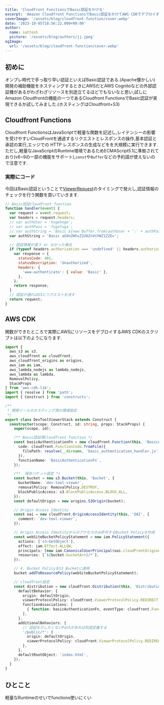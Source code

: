 ```yaml
---
title: 'Cloudfront FunctionsでBasic認証をかける'
excerpt: 'Amazon Cloudfront FunctionsでBasic認証をかけてAWS CDKでデプロイする'
coverImage: '/assets/blog/cloudfront-function/cover.webp'
date: '2023-10-05T18:56:22.000+09:00'
author:
  name: sattosh
  picture: '/assets/blog/authors/jj.jpeg'
ogImage:
  url: '/assets/blog/cloudfront-function/cover.webp'
---
```



## 初めに

オンプレ時代で手っ取り早い認証といえばBasic認証である.(Apache懐かしい)
開発の補助機能をホスティングするときにAWSだとAWS Cognitoなどの外部認証機があるがわざわざリソースを別途立てるほどでもないなと思い,試しにAmazon Cloudfrontの機能の一つであるCloudfront FunctionsでBasic認証が実現できるか試してみました.(ホスティングはCloudfront+S3)

## Cloudfront Functions

Cloudfront FunctionsはJavaScriptで軽量な関数を記述し,レイテンシーの影響を受けやすいCloudFrontを通過するリクエストとレスポンスの操作,基本認証と承認の実行,エッジでの HTTP レスポンスの生成などをを大規模に実行できます.
ただし,軽量なJavaScriptのRuntime環境であるためECMAScript5.1に準拠されており(v6~9の一部の機能をサポート),`const`や`Buffer`などの予約語が使えないので注意です.


### 実際にコード

今回はBasic認証ということで[ViewerRequest](https://docs.aws.amazon.com/ja_jp/AmazonCloudFront/latest/DeveloperGuide/lambda-cloudfront-trigger-events.html)のタイミングで発火し,認証情報のチェックを行う関数を買いていきます.

```js:basic_authentication_handler.js
// Basic認証cloudfront function
function handler(event) {
  var request = event.request;
  var headers = request.headers;
  // var authUser = 'hogehoge';
  // var authPass = 'fugafuga';
  // var authString = `Basic ${new Buffer.from(authUser + ':' + authPass).toString('base64')}`;
  var authString = 'Basic aG9nZWhvZ2U6ZnVnYWZ1Z2E=';

  // 認証情報が違う or なかった場合
  if (typeof headers.authorization === 'undefined' || headers.authorization.value !== authString) {
    var response = {
      statusCode: 401,
      statusDescription: 'Unauthorized',
      headers: {
        'www-authenticate': { value: 'Basic' },
      },
    };
    return response;
  }
  // 認証が通ればS3にリクエストを流す
  return request;
}
```


## AWS CDK

関数ができたところで実際にAWSにリソースをデプロイするAWS CDKのスクリプトは以下のようになります.


```ts:dev-tool-viewer-stack.ts
import {
  aws_s3 as s3,
  aws_cloudfront as cloudfront,
  aws_cloudfront_origins as origins,
  aws_iam as iam,
  aws_lambda_nodejs as lambda_nodejs,
  aws_lambda as lambda,
  RemovalPolicy,
  StackProps
} from 'aws-cdk-lib';
import { resolve } from 'path';
import { Construct } from 'constructs';

/**
 * 開発ツールのホスティング用の環境設定
 */
export class DevToolViewerStack extends Construct {
  constructor(scope: Construct, id: string, props: StackProps) {
    super(scope, id);

    /** Basic認証用Cloudfront function */
    const basicAuthenticationFn = new cloudfront.Function(this, 'BasicAuthenticationFn', {
      code: cloudfront.FunctionCode.fromFile({
        filePath: resolve(__dirname, 'basic_authentication_handler.js'),
      }),
      functionName: `BasicAuthenticationFn`,
    });

    /**  保存バケット設定 */
    const bucket = new s3.Bucket(this, 'Bucket', {
      bucketName: `dev-tool-viewer`,
      removalPolicy: RemovalPolicy.DESTROY,
      blockPublicAccess: s3.BlockPublicAccess.BLOCK_ALL,
    });
    const defaultOrigin = new origins.S3Origin(bucket);

    // Origin Access Identity
    const oai = new cloudfront.OriginAccessIdentity(this, 'OAI', {
      comment: `dev-tool-viewer`,
    });

    // Origin Access Identityからのアクセスのみ許可するBucket Policyを作成
    const webSiteBucketPolicyStatement = new iam.PolicyStatement({
      actions: ['s3:GetObject'],
      effect: iam.Effect.ALLOW,
      principals: [new iam.CanonicalUserPrincipal(oai.cloudFrontOriginAccessIdentityS3CanonicalUserId)],
      resources: [`${bucket.bucketArn}/*`],
    });

    // 4. Bucket PolicyをS3 Bucketに適用
    bucket.addToResourcePolicy(webSiteBucketPolicyStatement);

    // cloudfront設定
    const distribution = new cloudfront.Distribution(this, 'Distribution', {
      defaultBehavior: {
        origin: defaultOrigin,
        viewerProtocolPolicy: cloudfront.ViewerProtocolPolicy.REDIRECT_TO_HTTPS,
        functionAssociations: [
          { function: basicAuthenticationFn, eventType: cloudfront.FunctionEventType.VIEWER_REQUEST },
        ],
      },
      additionalBehaviors: {
        // 認証を介したくないPathがあれば別途定義する
        '/public/*': {
          origin: defaultOrigin,
          viewerProtocolPolicy: cloudfront.ViewerProtocolPolicy.REDIRECT_TO_HTTPS,
        },
      },
      defaultRootObject: 'index.html',
    });
  }
}
```



## ひとこと

軽量なRuntimeのせいでfunctions使いにくい